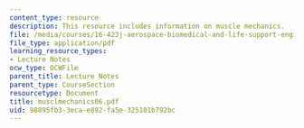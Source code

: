 ```yaml
---
content_type: resource
description: This resource includes information on muscle mechanics.
file: /media/courses/16-423j-aerospace-biomedical-and-life-support-engineering-spring-2006/98895fb33ecae892fa5e325101b792bc_musclmechanics06.pdf
file_type: application/pdf
learning_resource_types:
- Lecture Notes
ocw_type: OCWFile
parent_title: Lecture Notes
parent_type: CourseSection
resourcetype: Document
title: musclmechanics06.pdf
uid: 98895fb3-3eca-e892-fa5e-325101b792bc
---
```

